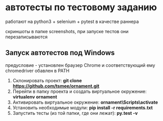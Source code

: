 # автотесты по тестовому заданию
работают на python3 + selenium + pytest в качестве раннера

скриншоты в папке screenshots, при запуске тестов они перезаписываются

## Запуск автотестов под Windows
предусловие - установлен браузер Chrome и соответствующий ему chromedriver обавлен в PATH

1. Склонировать проект:
**git clone https://github.com/tsmee/ornament.git**
2. Перейти в папку проекта и создать виртуальное окружение:
**virtualenv ornament**
3. Активировать виртуальное окружение: 
**ornament\Scripts\activate**
4. Установить необходимые модули:
**pip install -r requirements.txt**
5. Запустить тесты (из той папки, где они лежат):
**py.test -v**

